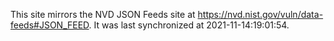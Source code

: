 This site mirrors the NVD JSON Feeds site at https://nvd.nist.gov/vuln/data-feeds#JSON_FEED. It was last synchronized at 2021-11-14:19:01:54.